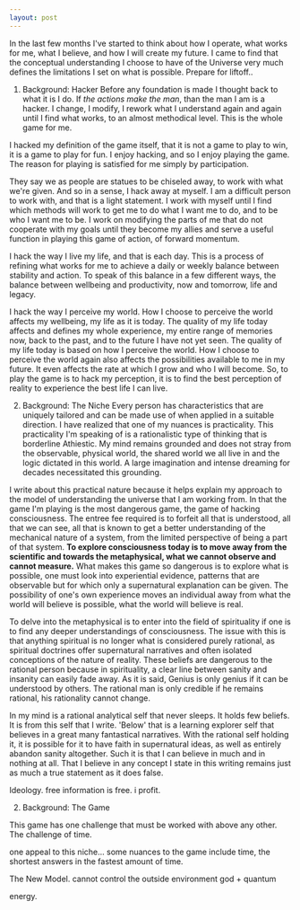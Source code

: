 ```yaml
---
layout: post
---
```


In the last few months I've started to think about how I operate, what works
for me, what I believe, and how I will create my future. I came to find
that the conceptual understanding I choose to have of the Universe very much
defines the limitations I set on what is possible. Prepare for liftoff..

1. Background: Hacker
Before any foundation is made I thought back to what it is I do. If _the actions
make the man_, than the man I am is a hacker. I change, I modify, I rework what
I understand again and again until I find what works, to an almost methodical
level. This is the whole game for me.

I hacked my definition of the game itself, that it is not a game to play to win, it is a game to play for fun. I enjoy hacking, and so I enjoy playing the game. The reason for playing is satisfied for me simply by participation.

They say we as people are statues to be chiseled away, to work with
what we're given. And so in a sense, I hack away at myself. I am a difficult person to work with, and that is a light statement. I work with myself until I find which methods will work to get me to do what I want me to do, and to be who I want me to be. I work on modifying the parts of me that do not cooperate with my goals until they become my allies and serve a useful function in playing this game of action, of forward momentum.

I hack the way I live my life, and that is each day. This is a process of refining what works for me to achieve a daily or weekly balance between stability and action. To speak of this balance in a few different ways, the balance between wellbeing and productivity, now and tomorrow, life and legacy.

I hack the way I perceive my world. How I choose to perceive the world affects my wellbeing, my life as it is today. The quality of my life today affects and defines my whole experience, my entire range of memories now, back to the past, and to the future I have not yet seen. The quality of my life today is based on how I perceive the world.
How I choose to perceive the world again also affects the possibilities available to me in my future. It even affects the rate at which I grow and who I will become. So, to play the game is to hack my perception, it is to find the best perception of reality to experience the best life I can live.

2. Background: The Niche
Every person has characteristics that are uniquely tailored and can be made use of when applied in a suitable direction. I have realized that one of my nuances is practicality. This practicality I'm speaking of is a
rationalistic type of thinking that is borderline Athiestic. My mind remains grounded and does not stray from the observable, physical world, the shared world we all live in and the logic dictated in this world. A large imagination and intense dreaming for decades necessitated this grounding. 

I write about this practical nature because it helps explain my approach to the model of understanding the universe that I am working from. In that the game I'm playing is the most dangerous game, the game of hacking consciousness. The entree fee required is to forfeit all that is understood, all that we can see, all that is known to get a better understanding of the mechanical nature of a system, from the limited perspective of being a part of that system. __To explore consciousness today is to move away from the scientific and towards the metaphysical, what we cannot observe and cannot measure.__ What makes this game so dangerous is to explore what is possible, one must look into experiential evidence, patterns that are observable but for which only a  supernatural explanation can be given. The possibility of one's own experience moves an individual away from what the world will believe is possible, what the world will believe is real.

To delve into the metaphysical is to enter into the field of spirituality if one is to find any deeper understandings of consciousness. The issue with this is that anything spiritual is no longer what is considered purely rational, as spiritual doctrines offer supernatural narratives and often isolated conceptions of the nature of reality. These beliefs are dangerous to the rational person because in spirituality, a clear line between sanity and insanity can easily fade away. As it is said, Genius is only genius if it can be understood by others. The rational man is only credible if he remains rational, his rationality cannot change.

In my mind is a rational analytical self that never sleeps. It holds few beliefs. It is from this self that I write. 'Below' that is a learning explorer self that believes in a great many fantastical narratives. With the rational self holding it, it is possible for it to have faith in supernatural ideas, as well as entirely abandon sanity altogether. Such it is that I can believe in much and in nothing at all. That I believe in any concept I state in this writing remains just as much a true statement as it does false.






Ideology.
free information is free. i profit.

2. Background: The Game

This game has one challenge that must be worked with above any other. The challenge of time.

one appeal to this niche... some nuances to the game include time, the shortest answers in the fastest amount of time.

The New Model.
cannot control the outside environment
god + quantum

energy.
